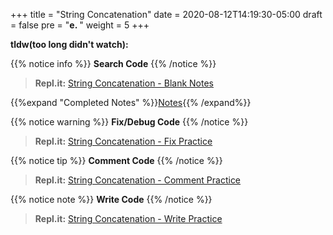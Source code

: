 +++
title = "String Concatenation"
date = 2020-08-12T14:19:30-05:00
draft = false
pre = "<b>e. </b>"
weight = 5
+++

**tldw(too long didn't watch):**

{{% notice info %}}
**Search Code**
{{% /notice %}}

>**Repl.it:**
[String Concatenation - Blank Notes](https://repl.it)

{{%expand "Completed Notes" %}}[Notes](https://repl.it/){{% /expand%}}

{{% notice warning %}}
**Fix/Debug Code**
{{% /notice %}}

>**Repl.it:**
[String Concatenation - Fix Practice](https://repl.it)

{{% notice tip %}}
**Comment Code**
{{% /notice %}}

>**Repl.it:**
[String Concatenation - Comment Practice](https://repl.it)

{{% notice note %}}
**Write Code**
{{% /notice %}}

>**Repl.it:**
[String Concatenation - Write Practice](https://repl.it)